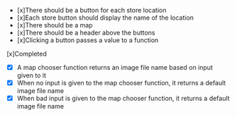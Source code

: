 - [x]There should be a button for each store location
- [x]Each store button should display the name of the location
- [x]There should be a map
- [x]There should be a header above the buttons
- [x]Clicking a button passes a value to a function

[x]Completed
- [x] A map chooser function returns an image file name based on input given to it
- [x] When no input is given to the map chooser function, it returns a default image file name
- [x] When bad input is given to the map chooser function, it returns a default image file name
